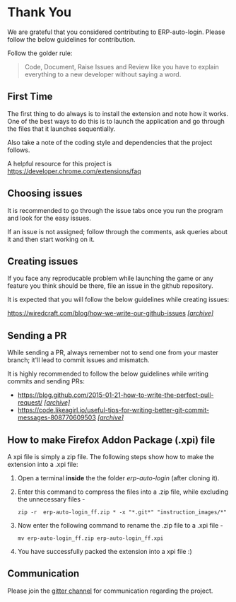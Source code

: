 # Thank You

We are grateful that you considered contributing to ERP-auto-login. Please follow the below guidelines for contribution.

Follow the golder rule:

> Code, Document, Raise Issues and Review like you have to explain everything to a new developer without saying a word.

## First Time

The first thing to do always is to install the extension and note how it works. One of the best ways to do this is to launch the application and go through the files that it launches sequentially.

Also take a note of the coding style and dependencies that the project follows.

A helpful resource for this project is https://developer.chrome.com/extensions/faq

## Choosing issues

It is recommended to go through the issue tabs once you run the program and look for the easy issues.

If an issue is not assigned; follow through the comments, ask queries about it and then start working on it.

## Creating issues

If you face any reproducable problem while launching the game or any feature you think should be there, file an issue in the github repository.

It is expected that you will follow the below guidelines while creating issues:

https://wiredcraft.com/blog/how-we-write-our-github-issues [*[archive]*](http://archive.is/24BSK)

## Sending a PR

While sending a PR, always remember not to send one from your master branch; it'll lead to commit issues and mismatch. 

It is highly recommended to follow the below guidelines while writing commits and sending PRs:

- https://blog.github.com/2015-01-21-how-to-write-the-perfect-pull-request/ [*[archive]*](http://archive.is/BbIbh)
- https://code.likeagirl.io/useful-tips-for-writing-better-git-commit-messages-808770609503 [*[archive]*](http://archive.is/W1h2O)

## How to make Firefox Addon Package (.xpi) file

A xpi file is simply a zip file. The following steps show how to make the extension into a .xpi file: 

1. Open a terminal **inside** the the folder *erp-auto-login* (after cloning it). 

2. Enter this command to compress the files into a .zip file, while excluding the unnecessary files -
   
   `zip -r  erp-auto-login_ff.zip * -x "*.git*" "instruction_images/*"`

3. Now enter the following command to rename the .zip file to a .xpi file -

    `mv erp-auto-login_ff.zip erp-auto-login_ff.xpi`

4.  You have successfully packed the extension into a xpi file :)
## Communication

Please join the [gitter channel](https://gitter.im/erp-auto-login/Lobby) for communication regarding the project.
